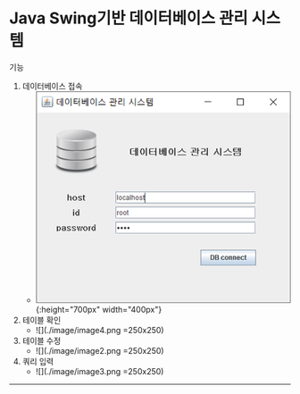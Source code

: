 Java Swing기반 데이터베이스 관리 시스템
============
기능
1. 데이터베이스 접속
   * ![](./image/image1.png){:height="700px" width="400px"}
2. 테이블 확인
    * ![](./image/image4.png =250x250)
3. 테이블 수정
    * ![](./image/image2.png =250x250)
4. 쿼리 입력
    * ![](./image/image3.png =250x250)
------------

